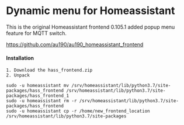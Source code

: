 # Dynamic menu for Homeassistant

This is the original Homeassistant frontend 0.105.1 added popup menu feature for MQTT switch.

https://github.com/au190/au190_homeassistant_frontend

#### Installation
```
1. Download the hass_frontend.zip
2. Unpack

sudo -u homeassistant mv /srv/homeassistant/lib/python3.7/site-packages/hass_frontend /srv/homeassistant/lib/python3.7/site-packages/hass_frontend_1
sudo -u homeassistant rm -r /srv/homeassistant/lib/python3.7/site-packages/hass_frontend
sudo -u homeassistant cp -r /home/new_frontend_location /srv/homeassistant/lib/python3.7/site-packages

```